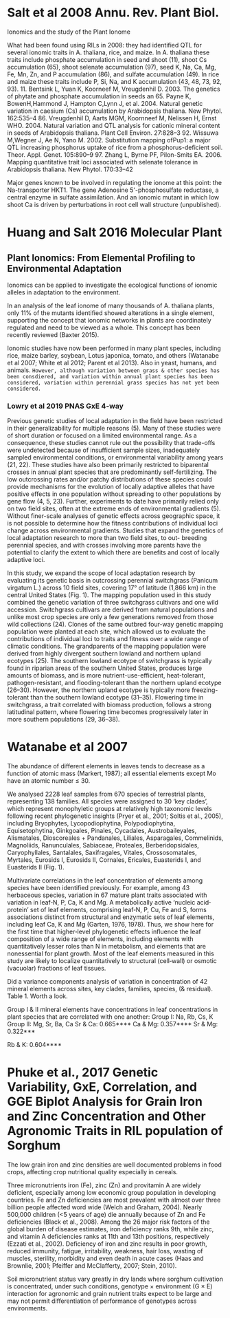 # Salt et al 2008 Annu. Rev. Plant Biol.

Ionomics and the study of the Plant Ionome

What had been found using RILs in 2008: they had identified QTL for several ionomic traits in A. thaliana, rice, and maize. In A. thaliana these traits include phosphate accumulation in seed and shoot (11), shoot Cs accumulation (65), shoot selenate accumulation (97), seed K, Na, Ca, Mg, Fe, Mn, Zn, and P accumulation (86), and sulfate accumulation (49). In rice and maize these traits include P, Si, Na, and K accumulation (43,
48, 73, 92, 93).
11. Bentsink L, Yuan K, Koorneef M, Vreugdenhil D. 2003. The genetics of phytate and phosphate accumulation in seeds an
65. Payne K, BowenH,Hammond J, Hampton C,Lynn J, et al. 2004. Natural genetic variation in caesium (Cs) accumulation by Arabidopsis thaliana. New Phytol. 162:535–4
86. Vreugdenhil D, Aarts MGM, Koornneef M, Nelissen H, Ernst WHO. 2004. Natural variation and QTL analysis for cationic mineral content in seeds of Arabidopsis thaliana.
Plant Cell Environ. 27:828–3
92. Wissuwa M,Wegner J, Ae N, Yano M. 2002. Substitution mapping ofPup1: a major QTL increasing phosphorus uptake of rice from a phosphorus-deficient soil. Theor. Appl. Genet.
105:890–9
97. Zhang L, Byrne PF, Pilon-Smits EA. 2006. Mapping quantitative trait loci associated with selenate tolerance in Arabidopsis thaliana. New Phytol. 170:33–42

Major genes known to be involved in regulating the ionome at this point: the Na-transporter HKT1. The gene Adenosine 5'-phosphosulfate reductase, a central enzyme in sulfate assimilation. And an ionomic mutant in which low shoot Ca is driven by perturbations in root cell wall structure (unpublished). 

# Huang and Salt 2016 Molecular Plant
## Plant Ionomics: From Elemental Profiling to Environmental Adaptation

Ionomics can be applied to investigate the ecological functions of ionomic alleles in adaptation to the environment.

In an analysis of the leaf ionome of many thousands of A. thaliana plants, only 11% of the mutants identified showed alterations in a single element, supporting the concept that ionomic networks in plants are coordinately regulated and need to be viewed as a whole. This concept has been recently reviewed (Baxter 2015). 

Ionomic studies have now been performed in many plant species, including rice, maize barley, soybean, Lotus japonica, tomato, and others (Watanabe et al 2007; White et al 2012; Parent et al 2013). Also in yeast, humans, and animals. `However, although variation between grass & other species has been consdiered, and variation within annual plant species has been considered, variation within perennial grass species has not yet been considered.`


### Lowry et al 2019 PNAS GxE 4-way

Previous genetic studies of local adaptation in the field have been restricted in their generalizability for multiple reasons (5). Many of these studies were of short duration or focused on a limited environmental range. As a consequence, these studies
cannot rule out the possibility that trade-offs were undetected because of insufficient sample sizes, inadequately sampled environmental conditions, or environmental variability among years (21, 22). These studies have also been primarily restricted to biparental crosses in annual plant species that are predominantly self-fertilizing. The low outcrossing rates and/or patchy distributions of these species could provide mechanisms for the evolution of locally adaptive alleles that have positive effects in one population without spreading to other populations by gene flow (4, 5, 23). Further, experiments to date have primarily relied only on two field sites, often at the extreme ends of environmental gradients (5). Without finer-scale analyses of genetic effects across geographic space, it is not possible to determine how the fitness contributions of individual loci change across environmental gradients. Studies that expand the genetics of local adaptation research to more than two field sites, to out-
breeding perennial species, and with crosses involving more parents have the potential to clarify the extent to which there are benefits and cost of locally adaptive loci. 

In this study, we expand the scope of local adaptation research
by evaluating its genetic basis in outcrossing perennial switchgrass (Panicum virgatum L.) across 10 field sites, covering 17° of latitude (1,866 km) in the central United States (Fig. 1). The mapping population used in this study combined the genetic variation of three switchgrass cultivars and one wild accession. Switchgrass cultivars are derived from natural populations and unlike most crop species are only a few generations removed from those wild collections (24). Clones of the same outbred four-way genetic mapping population were planted at each site, which allowed us to evaluate the contributions of individual loci to traits and fitness over a wide range of climatic conditions. The grandparents of the mapping population were derived from highly divergent southern lowland and northern upland ecotypes (25). The southern lowland ecotype of switchgrass is typically found in riparian areas of the southern United States, produces large amounts of biomass, and is more nutrient-use-efficient, heat-tolerant, pathogen-resistant, and flooding-tolerant than the northern upland ecotype (26–30). However, the northern upland ecotype is typically more freezing-tolerant than the southern lowland ecotype (31–35). Flowering time in switchgrass, a trait correlated with biomass production, follows a strong latitudinal pattern, where flowering time becomes progressively
later in more southern populations (29, 36–38).



# Watanabe et al 2007

The abundance of different elements in leaves tends to decrease as a function of atomic mass (Markert, 1987); all essential elements except Mo have an atomic number ≤ 30. 

We analysed 2228 leaf samples from 670 species of terrestrial plants, representing 138 families. All species were assigned to 30 ‘key clades’, which represent monophyletic groups at relatively high taxonomic levels following recent phylogenetic insights (Pryer et al., 2001; Soltis et al., 2005), including Bryophytes, Lycopodiophytina, Polypodiophytina, Equisetophytina, Ginkgoales, Pinales, Cycadales, Austrobaileyales, Alismatales, Dioscoreales + Pandanales, Liliales, Asparagales, Commelinids, Magnoliids, Ranunculales, Sabiaceae, Proteales, Berberidopsidales, Caryophyllales, Santalales, Saxifragales, Vitales, Crossosomatales, Myrtales, Eurosids I, Eurosids II, Cornales, Ericales, Euasterids I, and Euasterids II (Fig. 1). 

Multivariate correlations in the leaf concentration of elements among species have been identified previously. For example, among 43 herbaceous species, variation in 67 mature plant traits associated with variation in leaf‐N, P, Ca, K and Mg. A metabolically active ‘nucleic acid‐protein’ set of leaf elements, comprising leaf‐N, P, Cu, Fe and S, forms associations distinct from structural and enzymatic sets of leaf elements, including leaf Ca, K and Mg (Garten, 1976, 1978). Thus, we show here for the first time that higher‐level phylogenetic effects influence the leaf composition of a wide range of elements, including elements with quantitatively lesser roles than N in metabolism, and elements that are nonessential for plant growth. Most of the leaf elements measured in this study are likely to localize quantitatively to structural (cell‐wall) or osmotic (vacuolar) fractions of leaf tissues. 

Did a variance components analysis of variation in concentration of 42 mineral elements across sites, key clades, families, species, (& residual). Table 1. Worth a look.

Group I & II mineral elements have concentrations in leaf concentrations in plant species that are correlated with one another: 
Group I: Na, Rb, Cs, K
Group II: Mg, Sr, Ba, Ca
Sr & Ca: 0.665****
Ca & Mg: 0.357****
Sr & Mg: 0.322***

Rb & K: 0.604****





# Phuke et al., 2017 Genetic Variability, GxE, Correlation, and GGE Biplot Analysis for Grain Iron and Zinc Concentration and Other Agronomic Traits in RIL population of Sorghum



The low grain iron and zinc densities are well documented problems in food crops,
affecting crop nutritional quality especially in cereals.



Three micronutrients iron (Fe), zinc (Zn) and provitamin A are widely
deficient, especially among low economic group population in
developing countries. Fe and Zn deficiencies are most prevalent
with almost over three billion people affected word wide (Welch
and Graham, 2004). Nearly 500,000 children (<5 years of age)
die annually because of Zn and Fe deficiencies (Black et al., 2008).
Among the 26 major risk factors of the global burden of disease
estimates, iron deficiency ranks 9th, while zinc, and vitamin
A deficiencies ranks at 11th and 13th positions, respectively
(Ezzati et al., 2002). Deficiency of iron and zinc results in poor
growth, reduced immunity, fatigue, irritability, weakness, hair
loss, wasting of muscles, sterility, morbidity and even death in
acute cases (Haas and Brownlie, 2001; Pfeiffer and McClafferty,
2007; Stein, 2010).

Soil micronutrient status vary greatly in dry lands where
sorghum cultivation is concentrated, under such conditions,
genotype × environment (G × E) interaction for agronomic
and grain nutrient traits expect to be large and may not permit
differentiation of performance of genotypes across environments.